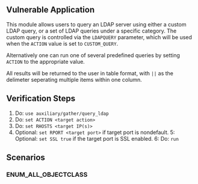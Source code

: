 ## Vulnerable Application
This module allows users to query an LDAP server using either a custom LDAP query, or
a set of LDAP queries under a specific category. The custom query is controlled via
the `LDAPQUERY` parameter, which will be used when the `ACTION` value is set to `CUSTOM_QUERY`.

Alternatively one can run one of several predefined queries by setting `ACTION` to the
appropriate value.

All results will be returned to the user in table format, with `||` as the delimeter
seperating multiple items within one column.

## Verification Steps

1. Do: `use auxiliary/gather/query_ldap`
2. Do: `set ACTION <target action>`
3. Do: `set RHOSTS <target IP(s)>`
4. Optional: `set RPORT <target port>` if target port is nondefault.
5: Optional: `set SSL true` if the target port is SSL enabled.
6: Do: `run`

## Scenarios

### ENUM_ALL_OBJECTCLASS

```
```
